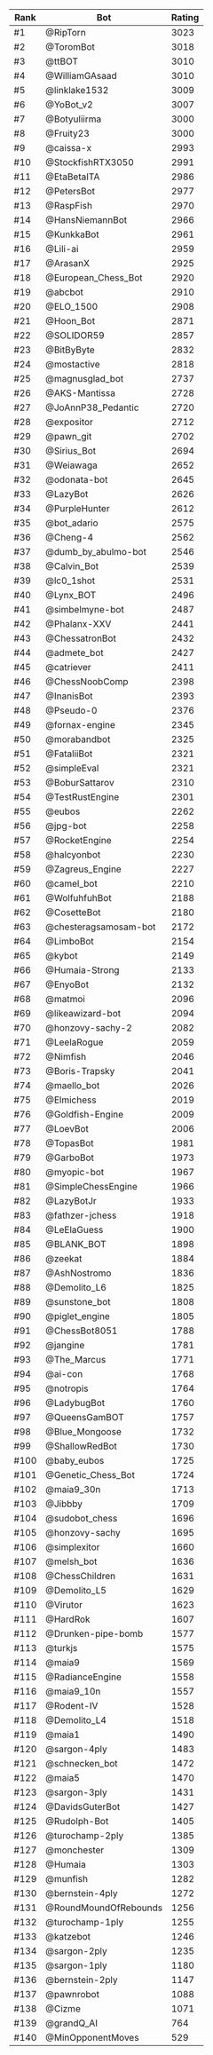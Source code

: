 Rank|Bot|Rating
---|---|---
#1|@RipTorn|3023
#2|@ToromBot|3018
#3|@ttBOT|3010
#4|@WilliamGAsaad|3010
#5|@linklake1532|3009
#6|@YoBot_v2|3007
#7|@Botyuliirma|3000
#8|@Fruity23|3000
#9|@caissa-x|2993
#10|@StockfishRTX3050|2991
#11|@EtaBetaITA|2986
#12|@PetersBot|2977
#13|@RaspFish|2970
#14|@HansNiemannBot|2966
#15|@KunkkaBot|2961
#16|@Lili-ai|2959
#17|@ArasanX|2925
#18|@European_Chess_Bot|2920
#19|@abcbot|2910
#20|@ELO_1500|2908
#21|@Hoon_Bot|2871
#22|@SOLIDOR59|2857
#23|@BitByByte|2832
#24|@mostactive|2818
#25|@magnusglad_bot|2737
#26|@AKS-Mantissa|2728
#27|@JoAnnP38_Pedantic|2720
#28|@expositor|2712
#29|@pawn_git|2702
#30|@Sirius_Bot|2694
#31|@Weiawaga|2652
#32|@odonata-bot|2645
#33|@LazyBot|2626
#34|@PurpleHunter|2612
#35|@bot_adario|2575
#36|@Cheng-4|2562
#37|@dumb_by_abulmo-bot|2546
#38|@Calvin_Bot|2539
#39|@lc0_1shot|2531
#40|@Lynx_BOT|2496
#41|@simbelmyne-bot|2487
#42|@Phalanx-XXV|2441
#43|@ChessatronBot|2432
#44|@admete_bot|2427
#45|@catriever|2411
#46|@ChessNoobComp|2398
#47|@InanisBot|2393
#48|@Pseudo-0|2376
#49|@fornax-engine|2345
#50|@morabandbot|2325
#51|@FataliiBot|2321
#52|@simpleEval|2321
#53|@BoburSattarov|2310
#54|@TestRustEngine|2301
#55|@eubos|2262
#56|@jpg-bot|2258
#57|@RocketEngine|2254
#58|@halcyonbot|2230
#59|@Zagreus_Engine|2227
#60|@camel_bot|2210
#61|@WolfuhfuhBot|2188
#62|@CosetteBot|2180
#63|@chesteragsamosam-bot|2172
#64|@LimboBot|2154
#65|@kybot|2149
#66|@Humaia-Strong|2133
#67|@EnyoBot|2132
#68|@matmoi|2096
#69|@likeawizard-bot|2094
#70|@honzovy-sachy-2|2082
#71|@LeelaRogue|2059
#72|@Nimfish|2046
#73|@Boris-Trapsky|2041
#74|@maello_bot|2026
#75|@Elmichess|2019
#76|@Goldfish-Engine|2009
#77|@LoevBot|2006
#78|@TopasBot|1981
#79|@GarboBot|1973
#80|@myopic-bot|1967
#81|@SimpleChessEngine|1966
#82|@LazyBotJr|1933
#83|@fathzer-jchess|1918
#84|@LeElaGuess|1900
#85|@BLANK_BOT|1898
#86|@zeekat|1884
#87|@AshNostromo|1836
#88|@Demolito_L6|1825
#89|@sunstone_bot|1808
#90|@piglet_engine|1805
#91|@ChessBot8051|1788
#92|@jangine|1781
#93|@The_Marcus|1771
#94|@ai-con|1768
#95|@notropis|1764
#96|@LadybugBot|1760
#97|@QueensGamBOT|1757
#98|@Blue_Mongoose|1732
#99|@ShallowRedBot|1730
#100|@baby_eubos|1725
#101|@Genetic_Chess_Bot|1724
#102|@maia9_30n|1713
#103|@Jibbby|1709
#104|@sudobot_chess|1696
#105|@honzovy-sachy|1695
#106|@simplexitor|1660
#107|@melsh_bot|1636
#108|@ChessChildren|1631
#109|@Demolito_L5|1629
#110|@Virutor|1623
#111|@HardRok|1607
#112|@Drunken-pipe-bomb|1577
#113|@turkjs|1575
#114|@maia9|1569
#115|@RadianceEngine|1558
#116|@maia9_10n|1557
#117|@Rodent-IV|1528
#118|@Demolito_L4|1518
#119|@maia1|1490
#120|@sargon-4ply|1483
#121|@schnecken_bot|1472
#122|@maia5|1470
#123|@sargon-3ply|1431
#124|@DavidsGuterBot|1427
#125|@Rudolph-Bot|1405
#126|@turochamp-2ply|1385
#127|@monchester|1309
#128|@Humaia|1303
#129|@munfish|1282
#130|@bernstein-4ply|1272
#131|@RoundMoundOfRebounds|1256
#132|@turochamp-1ply|1255
#133|@katzebot|1246
#134|@sargon-2ply|1235
#135|@sargon-1ply|1180
#136|@bernstein-2ply|1147
#137|@pawnrobot|1088
#138|@Cizme|1071
#139|@grandQ_AI|764
#140|@MinOpponentMoves|529
